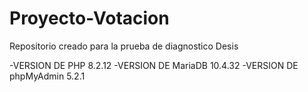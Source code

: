 # Proyecto-Votacion
Repositorio creado para la prueba de diagnostico Desis

-VERSION DE PHP 8.2.12
-VERSION DE MariaDB 10.4.32
-VERSION DE phpMyAdmin 5.2.1

